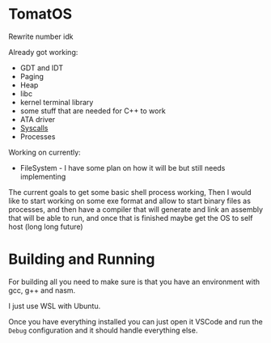 # TomatOS

Rewrite number idk

Already got working:
* GDT and IDT
* Paging
* Heap
* libc
* kernel terminal library
* some stuff that are needed for C++ to work
* ATA driver
* [Syscalls](syscalls.md)
* Processes

Working on currently:
* FileSystem - I have some plan on how it will be but still needs implementing

The current goals to get some basic shell process working, Then I would like to start working on some exe format and allow to start binary files as processes, and then have a compiler that will generate and link an assembly that will be able to run, and once that is finished maybe get the OS to self host (long long future)

# Building and Running
For building all you need to make sure is that you have an environment with gcc, g++ and nasm.

I just use WSL with Ubuntu.

Once you have everything installed you can just open it VSCode and run the `Debug` configuration and it should handle everything else.